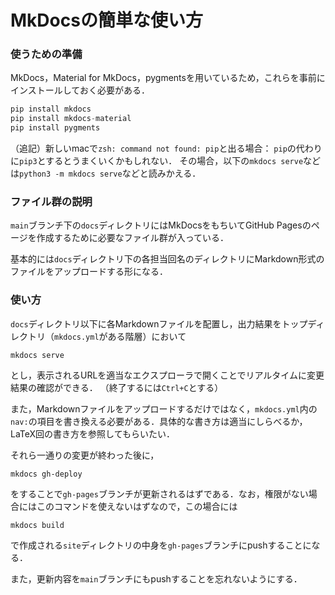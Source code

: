 # MkDocsの簡単な使い方


### 使うための準備

MkDocs，Material for MkDocs，pygmentsを用いているため，これらを事前にインストールしておく必要がある．

```python
pip install mkdocs
pip install mkdocs-material
pip install pygments
```

（追記）新しいmacで`zsh: command not found: pip`と出る場合：
`pip`の代わりに`pip3`とするとうまくいくかもしれない．
その場合，以下の`mkdocs serve`などは`python3 -m mkdocs serve`などと読みかえる．



### ファイル群の説明

`main`ブランチ下の`docs`ディレクトリにはMkDocsをもちいてGitHub Pagesのページを作成するために必要なファイル群が入っている．

基本的には`docs`ディレクトリ下の各担当回名のディレクトリにMarkdown形式のファイルをアップロードする形になる．

### 使い方

`docs`ディレクトリ以下に各Markdownファイルを配置し，出力結果をトップディレクトリ（`mkdocs.yml`がある階層）において

```shell
mkdocs serve
```

とし，表示されるURLを適当なエクスプローラで開くことでリアルタイムに変更結果の確認ができる．
（終了するには`Ctrl+C`とする）


また，Markdownファイルをアップロードするだけではなく，`mkdocs.yml`内の`nav:`の項目を書き換える必要がある．具体的な書き方は適当にしらべるか，LaTeX回の書き方を参照してもらいたい．

それら一通りの変更が終わった後に，

```shell
mkdocs gh-deploy
```

をすることで`gh-pages`ブランチが更新されるはずである．なお，権限がない場合にはこのコマンドを使えないはずなので，この場合には

```shell
mkdocs build
```

で作成される`site`ディレクトリの中身を`gh-pages`ブランチにpushすることになる．

また，更新内容を`main`ブランチにもpushすることを忘れないようにする．
